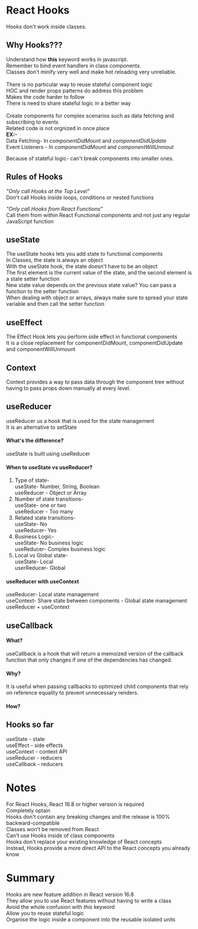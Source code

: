 # React Hooks

Hooks don't work inside classes.

## Why Hooks???

Understand how **this** keyword works in javascript.<br/>
Remember to bind event handlers in class components.<br/>
Classes don't minify very well and make hot reloading very unreliable.<br/><br/>
There is no particular way to reuse stateful component logic<br/>
HOC and render props patterns do address this problem<br/>
Makes the code harder to follow<br/>
There is need to share stateful logic in a better way<br/><br/>
Create components for complex scenarios such as data fetching and subscribing to events<br/>
Related code is not orgnized in once place<br/>
**EX:-**<br/>
Data Fetching- In _componentDidMount_ and _componentDidUpdate_<br/>
Event Listeners - In _componentDidMount_ and _componentWillUnmout_

Because of stateful logic- can't break components into smaller ones.

## Rules of Hooks

_"Only call Hooks at the Top Level"_<br/>
Don't call Hooks inside loops, conditions or nested functions

_"Only call Hooks from React Functions"_<br/>
Call them from within React Functional components and not just any regular JavaScript function

## useState

The useState hooks lets you add state to functional components<br/>
In Classes, the state is always an object<br/>
With the useState hook, the state doesn't have to be an object<br/>
The first element is the current value of the state, and the second element is a state setter function<br/>
New state value depends on the previous state value? You can pass a function to the setter function<br/>
When dealing with object or arrays, always make sure to spread your state variable and then call the setter function

## useEffect

The Effect Hook lets you perform side effect in functional components<br/>
It is a close replacement for componentDidMount, componentDidUpdate and componentWillUnmount<br/>

## Context

Context provides a way to pass data through the component tree without having to pass props down manually at every level.

## useReducer

useReducer us a hook that is used for the state management</br>
It is an alternative to setState

#### What's the difference?

useState is built using useReducer

#### When to useState vs useReducer?

1. Type of state-</br>
   useState- Number, String, Boolean</br>
   useReducer - Object or Array
2. Number of state transitions-</br>
   useState- one or two</br>
   useReducer - Too many
3. Related state transitions-</br>
   useState- No</br>
   useReducer- Yes
4. Business Logic-</br>
   useState- No business logic</br>
   useReducer- Complex business logic
5. Local vs Global state-</br>
   useState- Local</br>
   userReducer- Global

#### useReducer with useContext

useReducer- Local state management</br>
useContext- Share state between components - Global state management</br>
useReducer + useContext

## useCallback

#### What?

useCallback is a hook that will return a memoized version of the callback function that only changes if one of the dependencies has changed.<br/>

#### Why?

It is useful when passing callbacks to optimized child components that rely on reference equality to prevent unnecessary renders.

#### How?

## Hooks so far

useState - state</br>
useEffect - side effects</br>
useContext - context API</br>
useReducer - reducers</br>
useCallback - reducers</br>

# Notes

For React Hooks, React 16.8 or higher version is required<br/>
Completely optain<br/>
Hooks don't contain any breaking changes and the release is 100% backward-compatible<br/>
Classes won't be removed from React<br/>
Can't use Hooks inside of class components<br/>
Hooks don't replace your existing knowledge of React concepts<br/>
Instead, Hooks provide a more direct API to the React concepts you already know

# Summary

Hooks are new feature addition in React version 16.8<br/>
They allow you to use React features without having to write a class<br/>
Avoid the whole confusion with _this_ keyword<br/>
Allow you to reuse stateful logic <br/>
Organise the logic inside a component into the reusable isolated units

